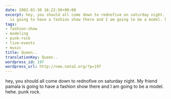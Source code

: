 ```yaml
---
date: 2002-01-30 16:22:50+00:00
excerpt: hey, you should all come down to rednofive on saturday night. My friend pamala
  is going to have a fashion show there and I am going to be a model. hehe. punk rock.
tags:
- fashion-show
- modeling
- punk-rock
- live-events
- music
title: Queen..
translationKey: Queen..
wordpress_id: 197
wordpress_url: http://new.nata2.org/?p=197
---
```


hey, you should all come down to rednofive on saturday night. My friend pamala is going to have a fashion show there and I am going to be a model. hehe. punk rock.